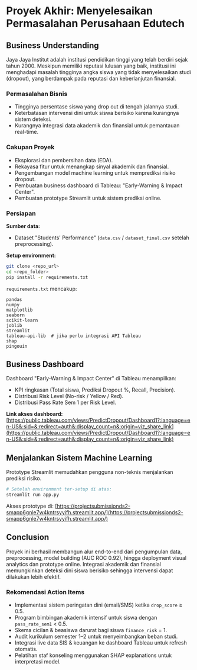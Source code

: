 # Proyek Akhir: Menyelesaikan Permasalahan Perusahaan Edutech

## Business Understanding

Jaya Jaya Institut adalah institusi pendidikan tinggi yang telah berdiri sejak tahun 2000. Meskipun memiliki reputasi lulusan yang baik, institusi ini menghadapi masalah tingginya angka siswa yang tidak menyelesaikan studi (dropout), yang berdampak pada reputasi dan keberlanjutan finansial.

### Permasalahan Bisnis

* Tingginya persentase siswa yang drop out di tengah jalannya studi.
* Keterbatasan intervensi dini untuk siswa berisiko karena kurangnya sistem deteksi.
* Kurangnya integrasi data akademik dan finansial untuk pemantauan real-time.

### Cakupan Proyek

* Eksplorasi dan pembersihan data (EDA).
* Rekayasa fitur untuk menangkap sinyal akademik dan finansial.
* Pengembangan model machine learning untuk memprediksi risiko dropout.
* Pembuatan business dashboard di Tableau: "Early-Warning & Impact Center".
* Pembuatan prototype Streamlit untuk sistem prediksi online.

### Persiapan

**Sumber data:**

* Dataset "Students' Performance" (`data.csv` / `dataset_final.csv` setelah preprocessing).

**Setup environment:**

```bash
git clone <repo_url>
cd <repo_folder>
pip install -r requirements.txt
```

`requirements.txt` mencakup:

```
pandas
numpy
matplotlib
seaborn
scikit-learn
joblib
streamlit
tableau-api-lib  # jika perlu integrasi API Tableau
shap
pingouin
```

## Business Dashboard

Dashboard "Early-Warning & Impact Center" di Tableau menampilkan:

* KPI ringkasan (Total siswa, Prediksi Dropout %, Recall, Precision).
* Distribusi Risk Level (No-risk / Yellow / Red).
* Distribusi Pass Rate Sem 1 per Risk Level.

**Link akses dashboard:**
[https://public.tableau.com/views/PredictDropout/Dashboard1?:language=en-US&:sid=&:redirect=auth&:display_count=n&:origin=viz_share_link](https://public.tableau.com/views/PredictDropout/Dashboard1?:language=en-US&:sid=&:redirect=auth&:display_count=n&:origin=viz_share_link)

## Menjalankan Sistem Machine Learning

Prototype Streamlit memudahkan pengguna non-teknis menjalankan prediksi risiko.

```bash
# Setelah environment ter-setup di atas:
streamlit run app.py
```

Akses prototype di:
[https://projectsubmissionds2-smapp6gnle7w4kntrsyyifh.streamlit.app/](https://projectsubmissionds2-smapp6gnle7w4kntrsyyifh.streamlit.app/)

## Conclusion

Proyek ini berhasil membangun alur end-to-end dari pengumpulan data, preprocessing, model building (AUC ROC 0.92), hingga deployment visual analytics dan prototype online. Integrasi akademik dan finansial memungkinkan deteksi dini siswa berisiko sehingga intervensi dapat dilakukan lebih efektif.

### Rekomendasi Action Items

* Implementasi sistem peringatan dini (email/SMS) ketika `drop_score` ≥ 0.5.
* Program bimbingan akademik intensif untuk siswa dengan `pass_rate_sem1` < 0.5.
* Skema cicilan & beasiswa darurat bagi siswa `finance_risk` = 1.
* Audit kurikulum semester 1–2 untuk menyeimbangkan beban studi.
* Integrasi live data SIS & keuangan ke dashboard Tableau untuk refresh otomatis.
* Pelatihan staf konseling menggunakan SHAP explanations untuk interpretasi model.
